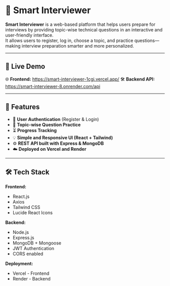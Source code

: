 # 🧠 Smart Interviewer

**Smart Interviewer** is a web-based platform that helps users prepare for interviews by providing topic-wise technical questions in an interactive and user-friendly interface.  
It allows users to register, log in, choose a topic, and practice questions—making interview preparation smarter and more personalized.

---

## 🚀 Live Demo

🌐 **Frontend:** https://smart-interviewer-1cgi.vercel.app/
🛠️ **Backend API:** https://smart-interviewer-8.onrender.com/api

---

## 🧩 Features

- 🧾 **User Authentication** (Register & Login)
- 🧠 **Topic-wise Question Practice**
- ⏳ **Progress Tracking**
- 💡 **Simple and Responsive UI (React + Tailwind)**
- ⚙️ **REST API built with Express & MongoDB**
- ☁️ **Deployed on Vercel and Render**

---

## 🛠️ Tech Stack

**Frontend:**  
- React.js  
- Axios  
- Tailwind CSS  
- Lucide React Icons  

**Backend:**  
- Node.js  
- Express.js  
- MongoDB + Mongoose  
- JWT Authentication  
- CORS enabled  

**Deployment:**  
- Vercel - Frontend
- Render - Backend